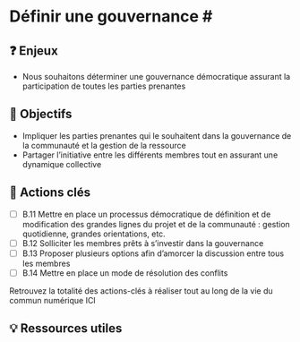 # Définir une gouvernance \#

## ❓ Enjeux

* Nous souhaitons déterminer une gouvernance démocratique assurant la participation de toutes les parties prenantes

## 🎯 Objectifs

* Impliquer les parties prenantes qui le souhaitent dans la gouvernance de la communauté et la gestion de la ressource
* Partager l’initiative entre les différents membres tout en assurant une dynamique collective

## 📑 Actions clés

* [ ] B.11 Mettre en place un processus démocratique de définition et de modification des grandes lignes du projet et de la communauté : gestion quotidienne, grandes orientations, etc.
* [ ] B.12 Solliciter les membres prêts à s’investir dans la gouvernance
* [ ] B.13 Proposer plusieurs options afin d’amorcer la discussion entre tous les membres
* [ ] B.14 Mettre en place un mode de résolution des conflits

Retrouvez la totalité des actions-clés à réaliser tout au long de la vie du commun numérique ICI

## 💡 Ressources utiles

